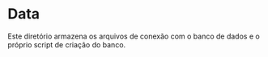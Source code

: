 # Data
Este diretório armazena os arquivos de conexão com o banco de dados e o próprio script de criação do banco.